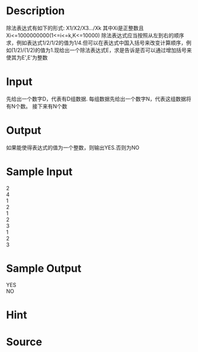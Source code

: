 
# Description

<div class="content">除法表达式有如下的形式:
X1/X2/X3.../Xk
其中Xi是正整数且Xi&lt;=1000000000(1&lt;=i&lt;=k,K&lt;=10000)
除法表达式应当按照从左到右的顺序求，例如表达式1/2/1/2的值为1/4.但可以在表达式中国入括号来改变计算顺序，例如(1/2)/(1/2)的值为1.现给出一个除法表达式E，求是告诉是否可以通过增加括号来使其为E&#39;,E&#39;为整数</div>

# Input

<div class="content">先给出一个数字D，代表有D组数据.
每组数据先给出一个数字N，代表这组数据将有N个数。
接下来有N个数</div>

# Output

<div class="content">如果能使得表达式的值为一个整数，则输出YES.否则为NO</div>

# Sample Input

<div class="content"><span class="sampledata">2<br/>
4<br/>
1<br/>
2<br/>
1<br/>
2<br/>
3<br/>
1<br/>
2<br/>
3</span></div>

# Sample Output

<div class="content"><span class="sampledata">YES<br/>
NO</span></div>

# Hint

<div class="content"><p></p></div>

# Source

<div class="content"><p><a href="problemset.php?search="></a></p></div>

